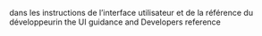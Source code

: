 <span data-ttu-id="7b2d9-101">dans les instructions de l’interface utilisateur et de la référence du développeur</span><span class="sxs-lookup"><span data-stu-id="7b2d9-101">in the UI guidance and Developers reference</span></span>